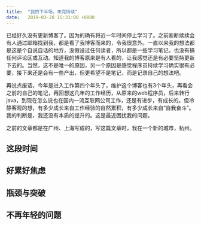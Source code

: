 ```yaml
---
title:  "我的下半场，未完待续"
date:   2019-03-28 15:31:00 +0800
---
```


已经好久没有更新博客了。因为的确有将近一年时间停止学习了。之前断断续续会有人通过邮箱找到我，都是看了我博客而来的，令我很意外。一直以来我的想法都是这是个自说自话的地方，没假设过任何读者，所以都是一些学习笔记，也没有搞任何评论区或互动。知道我的博客原来是有人看的，让我感觉还是有必要坚持更新下去的。当然，这不是唯一的原因，另一个原因是感觉程序员持续学习确实很有必要，接下来还是会有一些产出，但更希望不是笔记，而是记录自己的想法吧。

再说点废话，今年是进入工作第四个年头了，维护这个博客也有3个年头，再看会之前的自己的笔记，再回想这几年的工作经历，从原来的web程序员，后来转行java，到现在怎么说也在国内一流互联网公司工作，还是有进步，有成长的。但冷静客观的想，有多少成长来自工作经验的自然累积，有多少成长来自“自我奋斗”。我的判断是，我还没有本质的提升的。这是最近困扰我的问题。

之前的文章都是在广州、上海写成的，写这篇文章时，我在一个新的城市，杭州。

## 这段时间



## 好累好焦虑

## 瓶颈与突破

## 不再年轻的问题